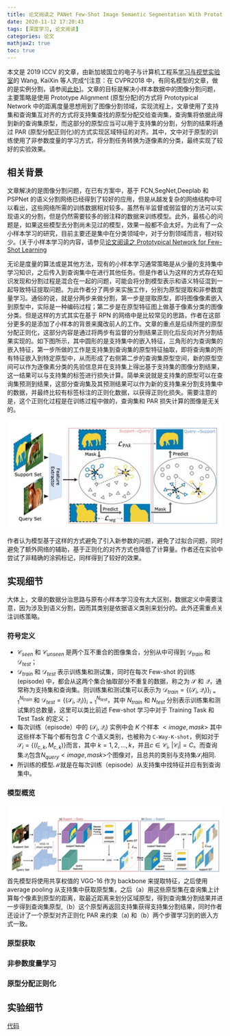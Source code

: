 ```yaml
---
title: 论文阅读之 PANet Few-Shot Image Semantic Segmentation With Prototype Alignment
date: 2020-11-12 17:20:43
tags: [深度学习, 论文阅读]
categories: 论文
mathjax2: true
toc: true
---
```


本文是 2019 ICCV 的文章，由新加坡国立的电子与计算机工程系[学习与视觉实验室](https://www.ece.nus.edu.sg/lv/index.html)的 Wang, KaiXin 等人完成^[注意：在 CVPR2018 中，有同名模型的文章，做的是实例分割，请参阅[此处](https://github.com/ShuLiu1993/PANet)]。文章的目标是解决小样本数据中的图像分割问题，主要策略是使用 Prototype Alignment (原型分配)的方式将 Prototypical Network 中的距离度量思想用到了图像分割领域，实现流程上，文章使用了支持集和查询集互对齐的方式将支持集查找的原型分配交给查询集，查询集将依据此得到新的查询集原型，而这部分的原型应当可以用于支持集的分割，分割的结果将通过 PAR (原型分配正则化)的方式实现区域特征的对齐。其中，文中对于原型的训练使用了非参数度量的学习方式，将分割任务转换为逐像素的分类，最终实现了较好的实验效果。

<!-- more -->

## 相关背景

文章解决的是图像分割问题，在已有方案中，基于 FCN,SegNet,Deeplab 和 PSPNet 的语义分割网络已经得到了较好的应用，但是从越发复杂的网络结构中可以看出，这些网络所需的训练数据相对较多。虽然有半监督或弱监督的方法可以实现语义的分割，但是仍然需要较多的弱注释的数据来训练模型。此外，最核心的问题是，如果这些模型去分割尚未见过的模型，效果一般都不会太好。为此有了一众小样本学习的研究，目前主要还是集中在分类领域中，对于分割领域而言，相对较少。(关于小样本学习的内容，请参见[论文阅读之 Prototypical Network for Few-Shot Learning](https://blog.waynehfut.com/2020/11/02/prototypical_network_for_few_shot_learning/)

无论是度量的算法或是其他方法，现有的小样本学习通常策略是从少量的支持集中学习知识，之后传入到查询集中在进行其他任务。但是作者认为这样的方式存在知识发现和分割过程是混合在一起的问题，可能会将分割模型表示和语义特征混到一起导致特征提取问题。为此作者分了两步来实施工作，分别为原型提取和非参数度量学习。通俗的说，就是分两步来做分割，第一步是提取原型，即将图像像素嵌入到原型中，实际是一种编码过程；第二步是在原型特征图上做基于像素分类的图像分类。但是这样的方式其实在基于 RPN 的网络中是比较常见的思路，作者在这部分更多的是添加了小样本的背景来魔改前人的工作。文章的重点是后续所提的原型分配正则化，这部分内容是通过将两步有监督的分割结果正则化后反向对齐分割结果实现的。如下图所示，其中圆形的是支持集中的嵌入特征，三角形的为查询集的嵌入特征，第一步所做的工作是支持集到查询集的原型特征抽取，即将查询集的所有特征嵌入到特定原型中，从而形成了右侧第二步的查询集原型空间，新的原型空间可以作为逐像素分类的先验信息并在支持集上得出基于支持集的图像分割结果，这一结果可以与支持集的标签进行损失计算。简单来说就是支持集的原型可以在查询集预测到结果，这部分查询集及其预测结果可以作为新的支持集来分割支持集中的数据，并最终比较有标签标注的正则化数据，以获得正则化损失。需要注意的是，这个正则化过程是在训练过程中做的，查询集和 PAR 损失计算的图像是无关的。

![PANet示意图](https://raw.githubusercontent.com/Waynehfut/blog/img/img/20201117150836.png)

作者认为模型基于这样的方式避免了引入新参数的问题，避免了过拟合问题，同时避免了额外网络的辅助，基于正则化的对齐方式也降低了计算量。作者还在实验中尝试了非精确的涂鸦标记，同样得到了较好的效果。

## 实现细节

大体上，文章的数据分治思路与原有小样本学习没有太大区别，数据定义中需要注意，因为涉及到语义分割，因而其类别是依据语义类别来划分的。此外还需重点关注训练策略。

### 符号定义

- $\mathcal{C}_{seen}$ 和 $\mathcal{C}_{unseen}$ 是两个互不重合的图像集合，分别从中可得到 $\mathcal{D}_{train}$ 和 $\mathcal{D}_{test}$；
- $\mathcal{D}_{train}$ 和 $\mathcal{D}_{test}$ 表示训练集和测试集，同时在每次 Few-shot 的训练 (episode) 中，都会从这两个集合抽取部分不重复的数据，称之为 $\mathcal{S}$ 和 $\mathcal{Q}$，通常称为支持集和查询集。则训练集和测试集可以表示为 $\mathcal{D}_{train} = \{(\mathcal{S}_i,\mathcal{Q}_i)\}_{i=1}^{N_{train}}$ 和 $\mathcal{D}_{test} = \{(\mathcal{S}_i,\mathcal{Q}_i)\}_{i=1}^{N_{test}}$，其中 $N_{train}$ 和 $N_{test}$ 分别表示训练集和测试集的总数量，这里可以类比前述 Few-shot 学习中对于 Training Task 和 Test Task 的定义；
- 每次训练（episode）中的 $(\mathcal{S}_i,\mathcal{Q}_i)$ 实例中会 $K$ 个样本 $<image,mask>$ 其中这些样本下每个都有包含 $C$ 个语义类别，也被称为 `C-Way-K-shot`，例如对于$\mathcal{S}_i=\{(I_{c,k},M_{c,k})\}$而言，其中 $k=1,2,...,k$，并且$c\in\mathcal{C}_i$, $|\mathcal{C}_i|=C$。而查询集$\mathcal{Q}_i$包含$N_{query} <image, mask>$个图像对，且总共的类别与支持集$\mathcal{S}_i$相同.
- 所训练的模型$\mathcal{M}$就是在每次训练（episode）从支持集中找特征并应有到查询集中。

### 模型概览

![模型流程](https://raw.githubusercontent.com/Waynehfut/blog/img/img/20201121221328.png)
首先模型将使用共享权值的 VGG-16 作为 backbone 来提取特征，之后使用 average pooling 从支持集中获取原型集，之后（a）用这些原型集在查询集上计算每个像素到原型的距离，取最近距离来划分区域原型，得到查询集分割结果并进一步得到查询集原型,（b）这个原型再返回支持集获得支持集分割结果，同时作者还设计了一个原型对齐正则化 PAR 来约束（a) 和（b）两个步骤学习到的嵌入方式一致。

### 原型获取

### 非参数度量学习

### 原型分配正则化

## 实验细节

[代码](https://github.com/kaixin96/PANet)
